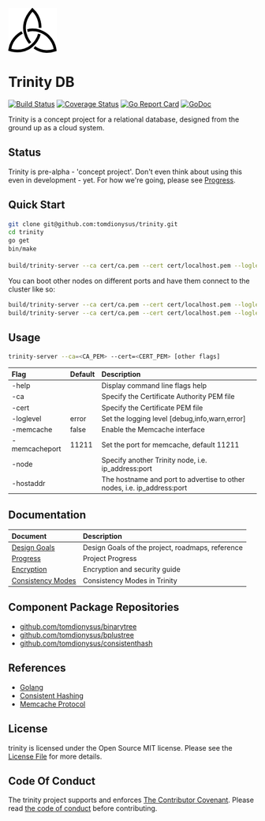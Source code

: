 ![Trinity DB Logo](gfx/trinity_m.png) 

# Trinity DB

[![Build Status](https://travis-ci.org/tomdionysus/trinity.svg)](https://travis-ci.org/tomdionysus/trinity)
[![Coverage Status](https://coveralls.io/repos/tomdionysus/trinity/badge.svg?branch=master&service=github)](https://coveralls.io/github/tomdionysus/trinity?branch=master)
[![Go Report Card](https://goreportcard.com/badge/github.com/tomdionysus/trinity)](https://goreportcard.com/report/github.com/tomdionysus/trinity)
[![GoDoc](https://godoc.org/github.com/tomdionysus/trinity?status.svg)](https://godoc.org/github.com/tomdionysus/trinity)

Trinity is a concept project for a relational database, designed from the ground up as a cloud system.

## Status

Trinity is pre-alpha - 'concept project'. Don't even think about using this even in development - yet. For how we're going, please see [Progress](docs/progress.md).

## Quick Start

```bash
git clone git@github.com:tomdionysus/trinity.git
cd trinity
go get
bin/make

build/trinity-server --ca cert/ca.pem --cert cert/localhost.pem --loglevel info
```

You can boot other nodes on different ports and have them connect to the cluster like so:

```bash
build/trinity-server --ca cert/ca.pem --cert cert/localhost.pem --loglevel info -port 13532 -node localhost:13531
build/trinity-server --ca cert/ca.pem --cert cert/localhost.pem --loglevel info -port 13533 -node localhost:13531
```

## Usage

```bash
trinity-server --ca=<CA_PEM> --cert=<CERT_PEM> [other flags]
```

| Flag                  | Default   | Description                                                             |
|:----------------------|-----------|:------------------------------------------------------------------------|
| -help                 |           | Display command line flags help                                         |
| -ca             		|           | Specify the Certificate Authority PEM file                              |
| -cert         		|           | Specify the Certificate PEM file                                        |
| -loglevel  			| error     | Set the logging level [debug,info,warn,error]                           |
| -memcache             | false     | Enable the Memcache interface                                           |
| -memcacheport         | 11211     | Set the port for memcache, default 11211                                |
| -node                 |           | Specify another Trinity node, i.e. ip_address:port                      |
| -hostaddr             |           | The hostname and port to advertise to other nodes, i.e. ip_address:port |

## Documentation

| Document                                        | Description                                      |
|:------------------------------------------------|:-------------------------------------------------|
| [Design Goals](docs/design-goals.md)            | Design Goals of the project, roadmaps, reference |
| [Progress](docs/progress.md)                    | Project Progress                                 |
| [Encryption](docs/encryption.md)                | Encryption and security guide                    |
| [Consistency Modes](docs/consistency_modes.md)  | Consistency Modes in Trinity                     |

## Component Package Repositories

* [github.com/tomdionysus/binarytree](https://github.com/tomdionysus/binarytree)
* [github.com/tomdionysus/bplustree](https://github.com/tomdionysus/bplustree)
* [github.com/tomdionysus/consistenthash](https://github.com/tomdionysus/consistenthash)

## References

* [Golang](https://golang.org)
* [Consistent Hashing](https://en.wikipedia.org/wiki/Consistent_hashing)
* [Memcache Protocol](https://github.com/memcached/memcached/blob/master/doc/protocol.txt)

## License

trinity is licensed under the Open Source MIT license. Please see the [License File](LICENSE.txt) for more details.

## Code Of Conduct

The trinity project supports and enforces [The Contributor Covenant](http://contributor-covenant.org/). Please read [the code of conduct](CODE_OF_CONDUCT.md) before contributing.